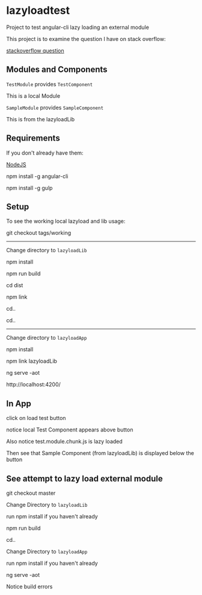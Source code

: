 # lazyloadtest
Project to test angular-cli lazy loading an external module

This project is to examine the question I have on stack overflow:

[stackoverflow question](https://stackoverflow.com/questions/46333005/how-to-use-systemjsngmoduleloader-to-lazy-load-an-external-module?noredirect=1#comment79631419_46333005)

## Modules and Components
`TestModule` provides `TestComponent`

This is a local Module

`SampleModule` provides `SampleComponent`

This is from the lazyloadLib
## Requirements
If you don't already have them:

[NodeJS](https://nodejs.org/en/download/)

npm install -g angular-cli

npm install -g gulp
## Setup
To see the working local lazyload and lib usage:

git checkout tags/working

--------------------

Change directory to `lazyloadLib`

npm install

npm run build

cd dist

npm link

cd..

cd..

--------

Change directory to `lazyloadApp`

npm install

npm link lazyloadLib

ng serve -aot

http://localhost:4200/

## In App
click on load test button

notice local Test Component appears above button

Also notice test.module.chunk.js is lazy loaded

Then see that Sample Component (from lazyloadLib) is displayed below the button

## See attempt to lazy load external module
git checkout master

Change Directory to `lazyloadLib`

run npm install if you haven't already

npm run build

cd..

Change Directory to `lazyloadApp`

run npm install if you haven't already

ng serve -aot

Notice build errors

